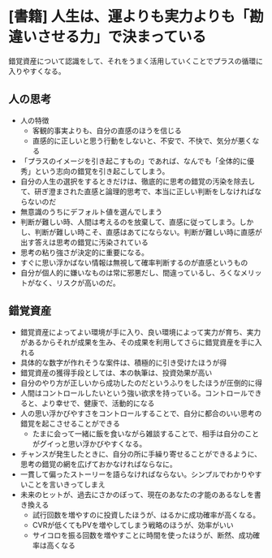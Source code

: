 # [書籍] 人生は、運よりも実力よりも「勘違いさせる力」で決まっている

錯覚資産について認識をして、それをうまく活用していくことでプラスの循環に入りやすくなる。

人の思考
---

- 人の特徴
    - 客観的事実よりも、自分の直感のほうを信じる
    - 直感的に正しいと思う行動をしないと、不安で、不快で、気分が悪くなる
- 「プラスのイメージを引き起こすもの」であれば、なんでも「全体的に優秀」という志向の錯覚を引き起こしてしまう。
- 自分の人生の選択をするときだけは、徹底的に思考の錯覚の汚染を除去して、研ぎ澄まされた直感と論理的思考で、本当に正しい判断をしなければならないのだ
- 無意識のうちにデフォルト値を選んでしまう
- 判断が難しい時、人間は考えるのを放棄して、直感に従ってしまう。しかし、判断が難しい時こそ、直感はあてにならない。判断が難しい時に直感が出す答えは思考の錯覚に汚染されている
- 思考の粘り強さが決定的に重要になる。
- すぐに思い浮かばない情報は無視して確率判断するのが直感というもの
- 自分が個人的に嫌いなものは常に邪悪だし、間違っているし、ろくなメリットがなく、リスクが高いのだ。

錯覚資産
--

- 錯覚資産によってよい環境が手に入り、良い環境によって実力が育ち、実力があるからそれが成果を生み、その成果を利用してさらに錯覚資産を手に入れる
- 具体的な数字が作れそうな案件は、積極的に引き受けたほうが得
- 錯覚資産の獲得手段としては、本の執筆は、投資効果が高い
- 自分のやり方が正しいから成功したのだというふりをしたほうが圧倒的に得
- 人間はコントロールしたいという強い欲求を持っている。コントロールできると、より幸せで、健康で、活動的になる
- 人の思い浮かびやすさをコントロールすることで、自分に都合のいい思考の錯覚を起こさせることができる
    - たまに会って一緒に飯を食いながら雑談することで、相手は自分のことがグイっと思い浮かびやすくなる。
- チャンスが発生したときに、自分の所に手繰り寄せることができるように、思考の錯覚の網を広げておかなければならなに。
- 一貫して偏ったストーリーを語らなければならない。シンプルでわかりやすいことを言いきってしまえ
- 未来のヒットが、過去にさかのぼって、現在のあなたの才能のあるなしを書き換える
    - 試行回数を増やすのに投資したほうが、はるかに成功確率が高くなる。
    - CVRが低くてもPVを増やしてしまう戦略のほうが、効率がいい
    - サイコロを振る回数を増やすことに時間を使ったほうが、断然、成功確率は高くなる
